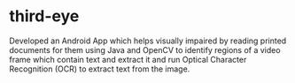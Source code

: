 # third-eye
Developed an Android App which helps visually impaired by reading printed documents for them using Java and OpenCV to identify regions of a video frame which contain text and extract it and run Optical Character Recognition (OCR) to extract text from the image.
